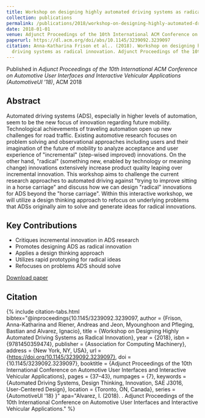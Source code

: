 ```yaml
---
title: Workshop on designing highly automated driving systems as radical innovation
collection: publications
permalink: /publications/2018/workshop-on-designing-highly-automated-driving-sys
date: 2018-01-01
venue: Adjunct Proceedings of the 10th International ACM Conference on Automotive User Interfaces and Interactive Vehicular Applications (AutomotiveUI ’18),
paperurl: https://dl.acm.org/doi/abs/10.1145/3239092.3239097
citation: Anna-Katharina Frison et al.. (2018). Workshop on designing highly automated
  driving systems as radical innovation. Adjunct Proceedings of the 10th International ACM Conference on Automotive User Interfaces and Interactive Vehicular Applications (AutomotiveUI ’18).
---
```



Published in *Adjunct Proceedings of the 10th International ACM Conference on Automotive User Interfaces and Interactive Vehicular Applications (AutomotiveUI ’18)*, ACM 2018

## Abstract

Automated driving systems (ADS), especially in higher levels of automation, seem to be the new focus of innovation regarding future mobility. Technological achievements of traveling automation open up new challenges for road traffic. Existing automotive research focuses on problem solving and observational approaches including users and their imagination of the future of mobility to analyze acceptance and user experience of "incremental" (step-wised improved) innovations. On the other hand, "radical" (something new, enabled by technology or meaning change) innovations extensively increase product quality leaping over incremental innovation. This workshop aims to challenge the current research approaches to automated driving against "trying to improve sitting in a horse carriage" and discuss how we can design "radical" innovations for ADS beyond the "horse carriage". Within this interactive workshop, we will utilize a design thinking approach to refocus on underlying problems that ADSs originally aim to solve and generate ideas for radical innovations.

## Key Contributions

* Critiques incremental innovation in ADS research
* Promotes designing ADS as radical innovation
* Applies a design thinking approach
* Utilizes rapid prototyping for radical ideas
* Refocuses on problems ADS should solve

[Download paper](https://example.com/paper)


## Citation

{% include citation-tabs.html 
  bibtex="@inproceedings{10.1145/3239092.3239097,
author = {Frison, Anna-Katharina and Riener, Andreas and Jeon, Myounghoon and Pfleging, Bastian and Alvarez, Ignacio},
title = {Workshop on Designing Highly Automated Driving Systems as Radical Innovation},
year = {2018},
isbn = {9781450359474},
publisher = {Association for Computing Machinery},
address = {New York, NY, USA},
url = {https://doi.org/10.1145/3239092.3239097},
doi = {10.1145/3239092.3239097},
booktitle = {Adjunct Proceedings of the 10th International Conference on Automotive User Interfaces and Interactive Vehicular Applications},
pages = {37–43},
numpages = {7},
keywords = {Automated Driving Systems, Design Thinking, Innovation, SAE J3016, User-Centered Design},
location = {Toronto, ON, Canada},
series = {AutomotiveUI '18}
}" 
  apa="Alvarez, I. (2018). . Adjunct Proceedings of the 10th International Conference on Automotive User Interfaces and Interactive Vehicular Applications." %}